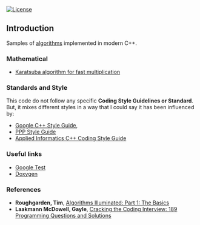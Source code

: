 [![License](https://img.shields.io/badge/License-Apache%202.0-blue.svg)](LICENSE.md)

## Introduction

Samples of [algorithms](https://en.wikipedia.org/wiki/Algorithm) implemented in modern C++.


### Mathematical

  * [Karatsuba algorithm for fast multiplication](Karatsuba)

### Standards and Style

This code do not follow any specific **Coding Style Guidelines or Standard**.
But, it mixes different styles in a way that I could say it has been influenced by:
  * [Google C++ Style Guide](https://google.github.io/styleguide/cppguide.html),
  * [PPP Style Guide](http://www.stroustrup.com/Programming/PPP-style-rev3.pdf)
  * [Applied Informatics C++ Coding Style Guide](https://www.appinf.com/download/CppCodingStyleGuide.pdf)

### Useful links
* [Google Test](https://github.com/google/googletest/blob/master/googletest/docs/Primer.md)
* [Doxygen](http://www.stack.nl/~dimitri/doxygen/manual/index.html)

### References

* **Roughgarden, Tim**, [Algorithms Illuminated: Part 1: The Basics](https://www.amazon.com/Algorithms-Illuminated-Part-1-Basics/dp/0999282905/ref=sr_1_1)
* **Laakmann McDowell, Gayle**, [Cracking the Coding Interview: 189 Programming Questions and Solutions](https://www.amazon.com/Cracking-Coding-Interview-Programming-Questions/dp/0984782850/ref=sr_1_1)
